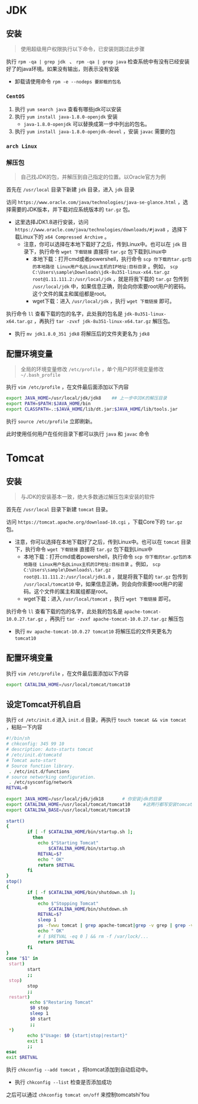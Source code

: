 # JDK

## 安装

> 使用超级用户权限执行以下命令，已安装则跳过此步骤

执行 `rpm -qa | grep jdk
` 、 `rpm -qa | grep java` 检查系统中有没有已经安装好了的java环境。如果没有输出，则表示没有安装

- 卸载请使用命令 `rpm -e --nodeps 要卸载的包名` 

###  `CentOS` 

1. 执行 `yum search java` 查看有哪些jdk可以安装
2. 执行 `yum install java-1.8.0-openjdk` 安装
   -  `java-1.8.0-openjdk` 可以替换成第一步中列出的包名。
3. 执行 `yum install java-1.8.0-openjdk-devel` ，安装 `javac` 需要的包



###  `arch Linux` 





### 解压包

> 自己找JDK的包，并解压到自己指定的位置。以Oracle官方为例

首先在 `/usr/local` 目录下新建 `jdk` 目录，进入 `jdk` 目录

访问 `https://www.oracle.com/java/technologies/java-se-glance.html` ，选择需要的JDK版本，并下载对应系统版本的 `tar.gz` 包。

- 这里选择JDK1.8进行安装，访问 `https://www.oracle.com/java/technologies/downloads/#java8` ，选择下载Linux下的 `x64 Compressed Archive` 。
  - 注意，你可以选择在本地下载好了之后，传到Linux中。也可以在 `jdk` 目录下，执行命令 `wget 下载链接` 直接将 `tar.gz` 包下载到Linux中
    - 本地下载：打开cmd或者powershell，执行命令 `scp 你下载的tar.gz包的本地路径 Linux用户名@Linux主机的IP地址:目标目录` 。例如， `scp C:\Users\sample\Downloads\jdk-8u351-linux-x64.tar.gz root@1.11.111.2:/usr/local/jdk` ，就是将我下载的 `tar.gz` 包传到 `/usr/local/jdk` 中，如果信息正确，则会向你索要root用户的密码。这个文件的属主和属组都是root。
    - wget下载：进入 `/usr/local/jdk` ，执行 `wget 下载链接` 即可。

执行命令 `ll` 查看下载的包的名字，此处我的包名是 `jdk-8u351-linux-x64.tar.gz` ，再执行 `tar -zvxf jdk-8u351-linux-x64.tar.gz` 解压包。

- 执行 `mv jdk1.8.0_351 jdk8` 将解压后的文件夹更名为 `jdk8` 



## 配置环境变量

> 全局的环境变量修改 `/etc/profile` ，单个用户的环境变量修改 `~/.bash_profile` 

执行 `vim /etc/profile` ，在文件最后面添加以下内容

```sh
export JAVA_HOME=/usr/local/jdk/jdk8	## 上一步中JDK的解压目录
export PATH=$PATH:$JAVA_HOME/bin
export CLASSPATH=.:$JAVA_HOME/lib/dt.jar:$JAVA_HOME/lib/tools.jar
```

执行 `source /etc/profile` 立即刷新。

此时使用任何用户在任何目录下都可以执行 `java` 和 `javac` 命令



# Tomcat

## 安装

> 与JDK的安装基本一致，绝大多数通过解压包来安装的软件

首先在 `/usr/local` 目录下新建 `tomcat` 目录。

访问 `https://tomcat.apache.org/download-10.cgi` ，下载Core下的 `tar.gz` 包。

- 注意，你可以选择在本地下载好了之后，传到Linux中。也可以在 `tomcat` 目录下，执行命令 `wget 下载链接` 直接将 `tar.gz` 包下载到Linux中
  - 本地下载：打开cmd或者powershell，执行命令 `scp 你下载的tar.gz包的本地路径 Linux用户名@Linux主机的IP地址:目标目录` 。例如， `scp C:\Users\sample\Downloads\.tar.gz root@1.11.111.2:/usr/local/jdk1.8` ，就是将我下载的 `tar.gz` 包传到 `/usr/local/tomcat10` 中，如果信息正确，则会向你索要root用户的密码。这个文件的属主和属组都是root。
  - wget下载：进入 `/usr/local/tomcat` ，执行 `wget 下载链接` 即可。

执行命令 `ll` 查看下载的包的名字，此处我的包名是 `apache-tomcat-10.0.27.tar.gz` ，再执行 `tar -zvxf apache-tomcat-10.0.27.tar.gz` 解压包

- 执行 `mv apache-tomcat-10.0.27 tomcat10` 将解压后的文件夹更名为 `tomcat10` 

## 配置环境变量

执行 `vim /etc/profile` ，在文件最后面添加以下内容

```sh
export CATALINA_HOME=/usr/local/tomcat/tomcat10
```



## 设定Tomcat开机自启

执行 `cd /etc/init.d` 进入 `init.d` 目录，再执行 `touch tomcat && vim tomcat` ，粘贴一下内容

```sh
#!/bin/sh
# chkconfig: 345 99 10  
# description: Auto-starts tomcat  
# /etc/init.d/tomcatd  
# Tomcat auto-start  
# Source function library.  
 . /etc/init.d/functions  
# source networking configuration.  
 . /etc/sysconfig/network  
RETVAL=0  
  
export JAVA_HOME=/usr/local/jdk/jdk18		# 你安装jdk的目录
export CATALINA_HOME=/usr/local/tomcat/tomcat10		#这两行都写安装tomcat的目录
export CATALINA_BASE=/usr/local/tomcat/tomcat10
  
start()  
{  
        if [ -f $CATALINA_HOME/bin/startup.sh ];  
          then  
            echo $"Starting Tomcat"  
                $CATALINA_HOME/bin/startup.sh  
            RETVAL=$?  
            echo " OK"  
            return $RETVAL  
        fi  
}  
stop()  
{  
        if [ -f $CATALINA_HOME/bin/shutdown.sh ];  
          then  
            echo $"Stopping Tomcat"  
                $CATALINA_HOME/bin/shutdown.sh  
            RETVAL=$?  
            sleep 1  
            ps -fwwu tomcat | grep apache-tomcat|grep -v grep | grep -v PID | awk '{print $2}'|xargs kill -9  
            echo " OK"  
            # [ $RETVAL -eq 0 ] && rm -f /var/lock/...  
            return $RETVAL  
        fi  
}  
case "$1" in  
 start)  
        start  
        ;;  
 stop)  
        stop  
        ;;  
 restart)  
         echo $"Restaring Tomcat"  
         $0 stop  
         sleep 1  
         $0 start  
         ;;  
 *)  
        echo $"Usage: $0 {start|stop|restart}"  
        exit 1  
        ;;  
esac  
exit $RETVAL
```

执行 `chkconfig --add tomcat` ，将tomcat添加到自动启动中。

- 执行 `chkconfig --list` 检查是否添加成功

之后可以通过 `chkconfig tomcat on/off` 来控制tomcatshi'fou